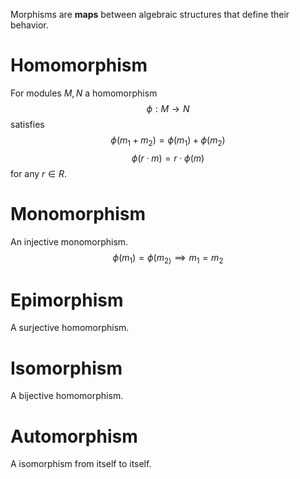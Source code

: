 Morphisms are **maps** between algebraic structures that define their behavior.


# Homomorphism
For modules $M,N$ a homomorphism
$$\phi : M \to N$$
satisfies
$$\phi(m_{1}+ m_{2}) = \phi(m_{1}) + \phi(m_{2})$$
$$\phi(r \cdot m) = r \cdot \phi(m)$$
for any $r \in R$.

# Monomorphism
An injective monomorphism.
$$\phi(m_{1}) = \phi(m_{2)}\implies m_{1}= m_{2}$$
# Epimorphism
A surjective homomorphism.

# Isomorphism
A bijective homomorphism. 

# Automorphism
A isomorphism from itself to itself. 